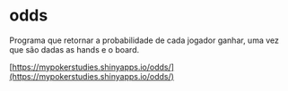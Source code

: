 # odds

Programa que retornar a probabilidade de cada jogador ganhar, uma vez que são dadas as hands e o board.

[https://mypokerstudies.shinyapps.io/odds/](https://mypokerstudies.shinyapps.io/odds/)

